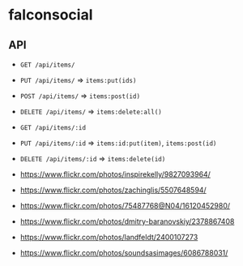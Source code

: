 # falconsocial

## API
* ```GET /api/items/```
* ```PUT /api/items/``` => ```items:put(ids)```
* ```POST /api/items/``` => ```items:post(id)```
* ```DELETE /api/items/``` => ```items:delete:all()```
* ```GET /api/items/:id```
* ```PUT /api/items/:id``` => ```items:id:put(item)```, ```items:post(id)```
* ```DELETE /api/items/:id``` => ```items:delete(id)```

* https://www.flickr.com/photos/inspirekelly/9827093964/
* https://www.flickr.com/photos/zachinglis/5507648594/
* https://www.flickr.com/photos/75487768@N04/16120452980/
* https://www.flickr.com/photos/dmitry-baranovskiy/2378867408
* https://www.flickr.com/photos/landfeldt/2400107273
* https://www.flickr.com/photos/soundsasimages/6086788031/
